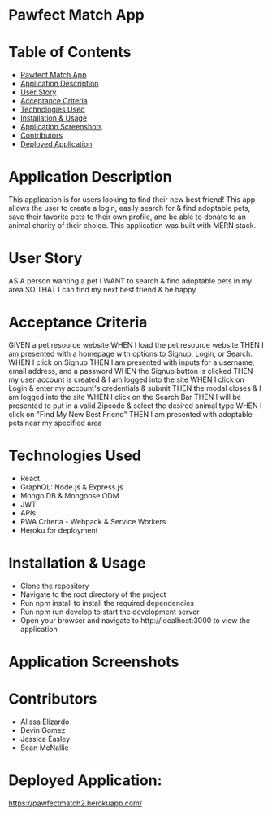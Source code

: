 # Pawfect Match App

# Table of Contents

- [Pawfect Match App](#pawfect-match-app)
- [Application Description](#application-description)
- [User Story](#user-story)
- [Acceptance Criteria](#acceptance-criteria)
- [Technologies Used](#technologies-used)
- [Installation & Usage](#installation--usage)
- [Application Screenshots](#application-screenshots)
- [Contributors](#contributors)
- [Deployed Application](#deployed-application)

# Application Description
This application is for users looking to find their new best friend! This app allows the user to create a login, easily search for & find adoptable pets, save their favorite pets to their own profile, and be able to donate to an animal charity of their choice. This application was built with MERN stack.

# User Story
AS A person wanting a pet
I WANT to search & find adoptable pets in my area
SO THAT I can find my next best friend & be happy

# Acceptance Criteria
GIVEN a pet resource website
WHEN I load the pet resource website
THEN I am presented with a homepage with options to Signup, Login, or Search.
WHEN I click on Signup
THEN I am presented with inputs for a username, email address, and a password
WHEN the Signup button is clicked
THEN my user account is created & I am logged into the site
WHEN I click on Login & enter my account's credentials & submit
THEN the modal closes & I am logged into the site
WHEN I click on the Search Bar
THEN I will be presented to put in a valid Zipcode & select the desired animal type
WHEN I click on "Find My New Best Friend"
THEN I am presented with adoptable pets near my specified area

# Technologies Used
* React
* GraphQL: Node.js & Express.js
* Mongo DB & Mongoose ODM
* JWT
* APIs
* PWA Criteria - Webpack & Service Workers
* Heroku for deployment

# Installation & Usage
- Clone the repository
- Navigate to the root directory of the project
- Run npm install to install the required dependencies
- Run npm run develop to start the development server
- Open your browser and navigate to http://localhost:3000 to view the application

# Application Screenshots

# Contributors
* Alissa Elizardo
* Devin Gomez
* Jessica Easley
* Sean McNallie

# Deployed Application:

 https://pawfectmatch2.herokuapp.com/
